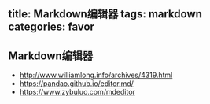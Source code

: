 title: Markdown编辑器
tags: markdown
categories: favor
---
## Markdown编辑器

- http://www.williamlong.info/archives/4319.html
- https://pandao.github.io/editor.md/
- https://www.zybuluo.com/mdeditor
